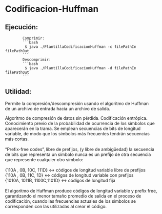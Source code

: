 # Codificacion-Huffman
## Ejecución:
            Comprimir:    
            ```bash
             $ java ./PlantillaCodificacionHuffman -c filePathIn filePathOut
            ```
            Descomprimir:
            ```bash
             $ java ./PlantillaCodificacionHuffman -d filePathIn filePathOut
            ```
  
## Utilidad:
 Permite la compresión/descompresión usando el algoritmo de Huffman <br />
 de un archivo de entrada hacia un archivo de salida. 

Algoritmo de compresión de datos sin pérdida.
Codificación entrópica. Conocimiento previo de la probabilidad
de ocurrencia de los símbolos que aparecerán en la trama. Se 
emplean secuencias de bits de longitud variable, de modo que 
los símbolos más frecuentes tendrán secuencias más cortas.<br /><br />
“Prefix-free codes”, libre de prefijos, (y libre de ambigüedad) la 
secuencia de bits que representa un símbolo nunca es un prefijo 
de otra secuencia que represente cualquier otro símbolo: <br /> <br />
{110A , 0B, 10C, 111D} <-> códigos de longitud variable libre de prefijos <br />
{110A , 0B, 11C, 1D} <-> códigos de longitud variable con prefijos <br />
{1010A, 1011B, 1100C,1101D} <-> códigos de longitud fija <br /> <br />
El algoritmo de Huffman produce códigos de longitud variable y 
prefix free, garantizando el menor tamaño promedio de salida 
en el proceso de codificación, cuando las frecuencias actuales de 
los símbolos se corresponden con las utilizadas al crear el código. 
